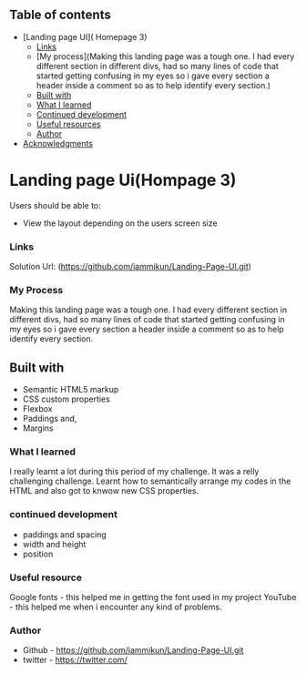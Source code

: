 ## Table of contents

- [Landing page UI]( Homepage 3)
  - [Links](#links)
  - [My process](Making this landing page was a tough one. I had every different section in different divs, had so many lines of code that started getting confusing in my eyes so i gave every section a header inside a comment so as to help identify every section.)
  - [Built with](HTML)
  - [What I learned](#what-i-learned)
  - [Continued development](#continued-development)
  - [Useful resources](#useful-resources)
  - [Author](#author)
- [Acknowledgments](#acknowledgments)


# Landing page Ui(Hompage 3)

Users should be able to:

- View the layout depending on the users screen size

### Links

Solution Url: (https://github.com/iammikun/Landing-Page-UI.git)

### My Process
Making this landing page was a tough one. I had every different section in different divs, had so many lines of code that started getting confusing in my eyes so i gave every section a header inside a comment so as to help identify every section.

## Built with
- Semantic HTML5 markup
- CSS custom properties
- Flexbox
- Paddings and,
- Margins

### What I learned
I really learnt a lot during this period of my challenge. It was a relly challenging challenge. Learnt how to semantically arrange my codes in the HTML and also got to knwow new CSS properties.

### continued development
- paddings and spacing
- width and height
- position

### Useful resource
Google fonts - this helped me in getting the font used in my project
YouTube - this helped me when i encounter any kind of problems.

### Author 
- Github - https://github.com/iammikun/Landing-Page-UI.git
- twitter - https://twitter.com/